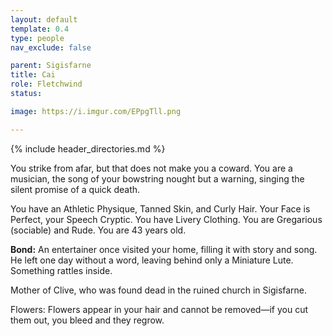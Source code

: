 ```yaml
---
layout: default
template: 0.4
type: people
nav_exclude: false

parent: Sigisfarne
title: Cai
role: Fletchwind
status: 

image: https://i.imgur.com/EPpgTll.png

---
```


{% include header_directories.md %}

You strike from afar, but that does not make you a coward. You are a musician, the song of your bowstring nought but a warning, singing the silent promise of a quick death.

You have an Athletic Physique, Tanned Skin, and Curly Hair. Your Face is Perfect, your Speech Cryptic. You have Livery Clothing. You are Gregarious (sociable) and Rude. You are 43 years old.

**Bond:** An entertainer once visited your home, filling it with story and song. He left one day without a word, leaving behind only a Miniature Lute. Something rattles inside.

Mother of Clive, who was found dead in the ruined church in Sigisfarne.

Flowers: Flowers appear in your hair and cannot be removed—if you cut them out, you bleed and they regrow.